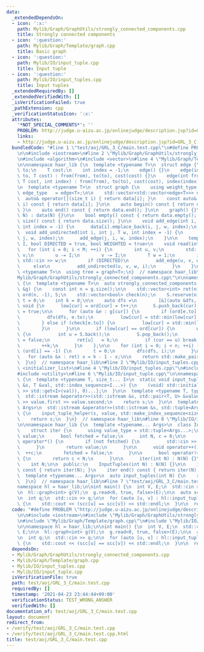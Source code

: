```yaml
---
data:
  _extendedDependsOn:
  - icon: ':x:'
    path: Mylib/Graph/GraphUtils/strongly_connected_components.cpp
    title: Strongly connected components
  - icon: ':question:'
    path: Mylib/Graph/Template/graph.cpp
    title: Basic graph
  - icon: ':question:'
    path: Mylib/IO/input_tuple.cpp
    title: Input tuple
  - icon: ':question:'
    path: Mylib/IO/input_tuples.cpp
    title: Input tuples
  _extendedRequiredBy: []
  _extendedVerifiedWith: []
  _isVerificationFailed: true
  _pathExtension: cpp
  _verificationStatusIcon: ':x:'
  attributes:
    '*NOT_SPECIAL_COMMENTS*': ''
    PROBLEM: http://judge.u-aizu.ac.jp/onlinejudge/description.jsp?id=GRL_3_C
    links:
    - http://judge.u-aizu.ac.jp/onlinejudge/description.jsp?id=GRL_3_C
  bundledCode: "#line 1 \"test/aoj/GRL_3_C/main.test.cpp\"\n#define PROBLEM \"http://judge.u-aizu.ac.jp/onlinejudge/description.jsp?id=GRL_3_C\"\
    \n\n#include <iostream>\n#line 2 \"Mylib/Graph/GraphUtils/strongly_connected_components.cpp\"\
    \n#include <algorithm>\n#include <vector>\n#line 4 \"Mylib/Graph/Template/graph.cpp\"\
    \n\nnamespace haar_lib {\n  template <typename T>\n  struct edge {\n    int from,\
    \ to;\n    T cost;\n    int index = -1;\n    edge() {}\n    edge(int from, int\
    \ to, T cost) : from(from), to(to), cost(cost) {}\n    edge(int from, int to,\
    \ T cost, int index) : from(from), to(to), cost(cost), index(index) {}\n  };\n\
    \n  template <typename T>\n  struct graph {\n    using weight_type = T;\n    using\
    \ edge_type   = edge<T>;\n\n    std::vector<std::vector<edge<T>>> data;\n\n  \
    \  auto& operator[](size_t i) { return data[i]; }\n    const auto& operator[](size_t\
    \ i) const { return data[i]; }\n\n    auto begin() const { return data.begin();\
    \ }\n    auto end() const { return data.end(); }\n\n    graph() {}\n    graph(int\
    \ N) : data(N) {}\n\n    bool empty() const { return data.empty(); }\n    int\
    \ size() const { return data.size(); }\n\n    void add_edge(int i, int j, T w,\
    \ int index = -1) {\n      data[i].emplace_back(i, j, w, index);\n    }\n\n  \
    \  void add_undirected(int i, int j, T w, int index = -1) {\n      add_edge(i,\
    \ j, w, index);\n      add_edge(j, i, w, index);\n    }\n\n    template <size_t\
    \ I, bool DIRECTED = true, bool WEIGHTED = true>\n    void read(int M) {\n   \
    \   for (int i = 0; i < M; ++i) {\n        int u, v;\n        std::cin >> u >>\
    \ v;\n        u -= I;\n        v -= I;\n        T w = 1;\n        if (WEIGHTED)\
    \ std::cin >> w;\n        if (DIRECTED)\n          add_edge(u, v, w, i);\n   \
    \     else\n          add_undirected(u, v, w, i);\n      }\n    }\n  };\n\n  template\
    \ <typename T>\n  using tree = graph<T>;\n}  // namespace haar_lib\n#line 5 \"\
    Mylib/Graph/GraphUtils/strongly_connected_components.cpp\"\n\nnamespace haar_lib\
    \ {\n  template <typename T>\n  auto strongly_connected_components(const graph<T>\
    \ &g) {\n    const int n = g.size();\n\n    std::vector<int> ret(n), low(n, -1),\
    \ ord(n, -1), S;\n    std::vector<bool> check(n);\n    S.reserve(n);\n    int\
    \ t = 0;\n    int k = 0;\n\n    auto dfs =\n        [&](auto &dfs, int cur) ->\
    \ void {\n      low[cur] = ord[cur] = t++;\n      S.push_back(cur);\n      check[cur]\
    \ = true;\n\n      for (auto &e : g[cur]) {\n        if (ord[e.to] == -1) {\n\
    \          dfs(dfs, e.to);\n          low[cur] = std::min(low[cur], low[e.to]);\n\
    \        } else if (check[e.to]) {\n          low[cur] = std::min(low[cur], low[e.to]);\n\
    \        }\n      }\n\n      if (low[cur] == ord[cur]) {\n        while (true)\
    \ {\n          int u = S.back();\n          S.pop_back();\n          check[u]\
    \ = false;\n          ret[u]   = k;\n          if (cur == u) break;\n        }\n\
    \        ++k;\n      }\n    };\n\n    for (int i = 0; i < n; ++i) {\n      if\
    \ (ord[i] == -1) {\n        t = 0;\n        dfs(dfs, i);\n      }\n    }\n\n \
    \   for (auto &x : ret) x = k - 1 - x;\n\n    return std::make_pair(ret, k);\n\
    \  }\n}  // namespace haar_lib\n#line 2 \"Mylib/IO/input_tuples.cpp\"\n#include\
    \ <initializer_list>\n#line 4 \"Mylib/IO/input_tuples.cpp\"\n#include <tuple>\n\
    #include <utility>\n#line 6 \"Mylib/IO/input_tuple.cpp\"\n\nnamespace haar_lib\
    \ {\n  template <typename T, size_t... I>\n  static void input_tuple_helper(std::istream\
    \ &s, T &val, std::index_sequence<I...>) {\n    (void) std::initializer_list<int>{(void(s\
    \ >> std::get<I>(val)), 0)...};\n  }\n\n  template <typename T, typename U>\n\
    \  std::istream &operator>>(std::istream &s, std::pair<T, U> &value) {\n    s\
    \ >> value.first >> value.second;\n    return s;\n  }\n\n  template <typename...\
    \ Args>\n  std::istream &operator>>(std::istream &s, std::tuple<Args...> &value)\
    \ {\n    input_tuple_helper(s, value, std::make_index_sequence<sizeof...(Args)>());\n\
    \    return s;\n  }\n}  // namespace haar_lib\n#line 8 \"Mylib/IO/input_tuples.cpp\"\
    \n\nnamespace haar_lib {\n  template <typename... Args>\n  class InputTuples {\n\
    \    struct iter {\n      using value_type = std::tuple<Args...>;\n      value_type\
    \ value;\n      bool fetched = false;\n      int N, c = 0;\n\n      value_type\
    \ operator*() {\n        if (not fetched) {\n          std::cin >> value;\n  \
    \      }\n        return value;\n      }\n\n      void operator++() {\n      \
    \  ++c;\n        fetched = false;\n      }\n\n      bool operator!=(iter &) const\
    \ {\n        return c < N;\n      }\n\n      iter(int N) : N(N) {}\n    };\n\n\
    \    int N;\n\n  public:\n    InputTuples(int N) : N(N) {}\n\n    iter begin()\
    \ const { return iter(N); }\n    iter end() const { return iter(N); }\n  };\n\n\
    \  template <typename... Args>\n  auto input_tuples(int N) {\n    return InputTuples<Args...>(N);\n\
    \  }\n}  // namespace haar_lib\n#line 7 \"test/aoj/GRL_3_C/main.test.cpp\"\n\n\
    namespace hl = haar_lib;\n\nint main() {\n  int V, E;\n  std::cin >> V >> E;\n\
    \n  hl::graph<int> g(V);\n  g.read<0, true, false>(E);\n\n  auto scc = hl::strongly_connected_components(g).first;\n\
    \n  int q;\n  std::cin >> q;\n\n  for (auto [u, v] : hl::input_tuples<int, int>(q))\
    \ {\n    std::cout << (scc[u] == scc[v]) << std::endl;\n  }\n\n  return 0;\n}\n"
  code: "#define PROBLEM \"http://judge.u-aizu.ac.jp/onlinejudge/description.jsp?id=GRL_3_C\"\
    \n\n#include <iostream>\n#include \"Mylib/Graph/GraphUtils/strongly_connected_components.cpp\"\
    \n#include \"Mylib/Graph/Template/graph.cpp\"\n#include \"Mylib/IO/input_tuples.cpp\"\
    \n\nnamespace hl = haar_lib;\n\nint main() {\n  int V, E;\n  std::cin >> V >>\
    \ E;\n\n  hl::graph<int> g(V);\n  g.read<0, true, false>(E);\n\n  auto scc = hl::strongly_connected_components(g).first;\n\
    \n  int q;\n  std::cin >> q;\n\n  for (auto [u, v] : hl::input_tuples<int, int>(q))\
    \ {\n    std::cout << (scc[u] == scc[v]) << std::endl;\n  }\n\n  return 0;\n}\n"
  dependsOn:
  - Mylib/Graph/GraphUtils/strongly_connected_components.cpp
  - Mylib/Graph/Template/graph.cpp
  - Mylib/IO/input_tuples.cpp
  - Mylib/IO/input_tuple.cpp
  isVerificationFile: true
  path: test/aoj/GRL_3_C/main.test.cpp
  requiredBy: []
  timestamp: '2021-04-23 23:44:44+09:00'
  verificationStatus: TEST_WRONG_ANSWER
  verifiedWith: []
documentation_of: test/aoj/GRL_3_C/main.test.cpp
layout: document
redirect_from:
- /verify/test/aoj/GRL_3_C/main.test.cpp
- /verify/test/aoj/GRL_3_C/main.test.cpp.html
title: test/aoj/GRL_3_C/main.test.cpp
---
```


